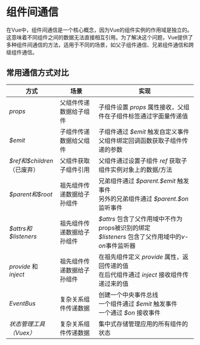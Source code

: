 # 组件间通信

在Vue中，组件间通信是一个核心概念，因为Vue的组件实例的作用域是独立的。这意味着不同组件之间的数据无法直接相互引用。为了解决这个问题，Vue提供了多种组件间通信的方法，适用于不同的场景，如父子组件通信、兄弟组件通信和跨级组件通信。

## 常用通信方式对比

| 方式                           | 场景                       | 实现                                                         |
| ------------------------------ | -------------------------- | ------------------------------------------------------------ |
| *props*                        | 父组件传递数据给子组件     | 子组件设置 *props* 属性接收，父组件在子组件标签通过字面量传递值 |
| *\$emit*                          | 子组件传递数据给父组件     | 子组件通过 *\$emit* 触发自定义事件<br/>父组件绑定回调函数获取子组件传递的参数 |
| *\$ref和$children*（已废弃） | 父组件获取子组件引用       | 父组件通过设置子组件 *ref* 获取子组件实例对象上的数据/方法     |
| *\$parent和$root*            | 祖先组件传递数据给子孙组件 | 兄弟组件通过 *\$parent.\$emit* 触发事件<br/>另外的兄弟组件通过 *\$parent.\$on* 监听事件 |
| *\$attrs和$listeners*        | 祖先组件传递数据给子孙组件 | *\$attrs* 包含了父作用域中不作为props被识别的绑定<br/>*\$listeners* 包含了父作用域中的*v-on*事件监听器 |
| *provide* 和 *inject*            | 祖先组件传递数据给子孙组件 | 在祖先组件定义 *provide* 属性，返回传递的值<br/>在后代组件通过 *inject* 接收组件传递过来的值 |
| *EventBus*                     | 复杂关系组件传递数据       | 创建一个中央事件总线<br/>一个组件通过 *\$emit* 触发事件<br/>一个通过 *\$on* 接收事件 |
| *状态管理工具（Vuex）*               | 复杂关系组件传递数据       | 集中式存储管理应用的所有组件的状态                           |

